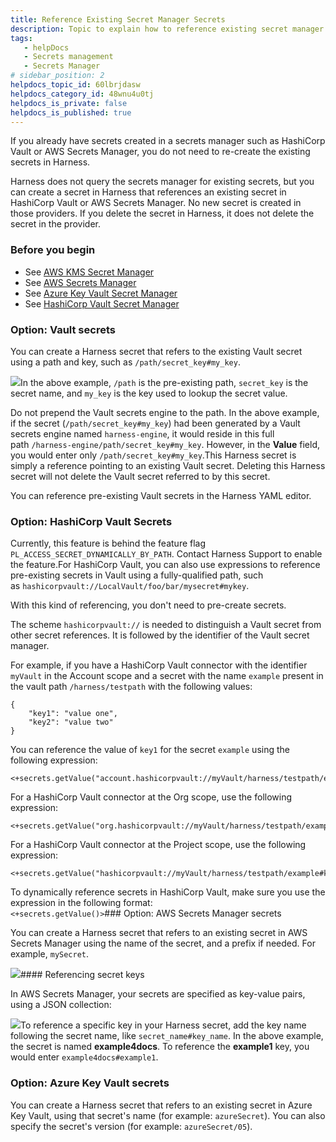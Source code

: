 ```yaml
---
title: Reference Existing Secret Manager Secrets
description: Topic to explain how to reference existing secret manager secrets.
tags: 
   - helpDocs
   - Secrets management
   - Secrets Manager
# sidebar_position: 2
helpdocs_topic_id: 60lbrjdasw
helpdocs_category_id: 48wnu4u0tj
helpdocs_is_private: false
helpdocs_is_published: true
---
```


If you already have secrets created in a secrets manager such as HashiCorp Vault or AWS Secrets Manager, you do not need to re-create the existing secrets in Harness.

Harness does not query the secrets manager for existing secrets, but you can create a secret in Harness that references an existing secret in HashiCorp Vault or AWS Secrets Manager. No new secret is created in those providers. If you delete the secret in Harness, it does not delete the secret in the provider.

### Before you begin

* See [AWS KMS Secret Manager](/article/pt52h8sb6z-add-an-aws-kms-secrets-manager)
* See [AWS Secrets Manager](/article/a73o2cg3pe-add-an-aws-secret-manager)
* See [Azure Key Vault Secret Manager](/article/a73o2cg3pe-add-an-aws-secret-manager)
* See [HashiCorp Vault Secret Manager](/article/s65mzbyags-add-hashicorp-vault)

### Option: Vault secrets

You can create a Harness secret that refers to the existing Vault secret using a path and key, such as `/path/secret_key#my_key`.

![](https://files.helpdocs.io/kw8ldg1itf/articles/60lbrjdasw/1665062849418/screenshot-2022-10-06-at-6-54-09-pm.png)In the above example, `/path` is the pre-existing path, `secret_key` is the secret name, and `my_key` is the key used to lookup the secret value.

Do not prepend the Vault secrets engine to the path. In the above example, if the secret (`/path/secret_key#my_key`) had been generated by a Vault secrets engine named `harness-engine`, it would reside in this full path `/harness-engine/path/secret_key#my_key`. However, in the **Value** field, you would enter only `/path/secret_key#my_key`.This Harness secret is simply a reference pointing to an existing Vault secret. Deleting this Harness secret will not delete the Vault secret referred to by this secret.

You can reference pre-existing Vault secrets in the Harness YAML editor.

### Option: HashiCorp Vault Secrets

Currently, this feature is behind the feature flag `PL_ACCESS_SECRET_DYNAMICALLY_BY_PATH`. Contact Harness Support to enable the feature.​​For HashiCorp Vault, you can also use expressions to reference pre-existing secrets in Vault using a fully-qualified path, such as `hashicorpvault://LocalVault/foo/bar/mysecret#mykey`. 

With this kind of referencing, you don't need to pre-create secrets.

The scheme `hashicorpvault://` is needed to distinguish a Vault secret from other secret references. It is followed by the identifier of the Vault secret manager.

For example, if you have a HashiCorp Vault connector with the identifier `myVault` in the Account scope and a secret with the name `example` present in the vault path `/harness/testpath` with the following values:


```
​{  
    "key1": "value one",  
    "key2": "value two"  
}
```
You can reference the value of `key1` for the secret `example` using the following expression:


```
<+secrets.getValue("account.hashicorpvault://myVault/harness/testpath/example#key1")>
```
For a HashiCorp Vault connector at the Org scope, use the following expression:


```
<+secrets.getValue("org.hashicorpvault://myVault/harness/testpath/example#key1")>​
```
For a HashiCorp Vault connector at the Project scope, use the following expression:


```
<+secrets.getValue("hashicorpvault://myVault/harness/testpath/example#key1")>
```
To dynamically reference secrets in HashiCorp Vault, make sure you use the expression in the following format:  
`<+secrets.getValue()>`### Option: AWS Secrets Manager secrets

You can create a Harness secret that refers to an existing secret in AWS Secrets Manager using the name of the secret, and a prefix if needed. For example, `mySecret`.

![](https://files.helpdocs.io/kw8ldg1itf/articles/60lbrjdasw/1665120190111/screenshot-2022-10-07-at-10-52-57-am.png)#### Referencing secret keys

In AWS Secrets Manager, your secrets are specified as key-value pairs, using a JSON collection:

![](https://files.helpdocs.io/kw8ldg1itf/articles/60lbrjdasw/1665120307666/awssecrets.png)To reference a specific key in your Harness secret, add the key name following the secret name, like `secret_name#key_name`. In the above example, the secret is named **example4docs**. To reference the **example1** key, you would enter `example4docs#example1`.

### Option: Azure Key Vault secrets

You can create a Harness secret that refers to an existing secret in Azure Key Vault, using that secret's name (for example: `azureSecret`). You can also specify the secret's version (for example: `azureSecret/05`).

